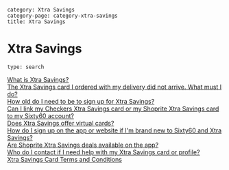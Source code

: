 ```meta-category
category: Xtra Savings
category-page: category-xtra-savings
title: Xtra Savings
```
# Xtra Savings

```component
type: search 
```

[What is Xtra Savings?](pages://xtra-savings-what-is-xtra-savings)  
[The Xtra Savings card I ordered with my delivery did not arrive. What must I do?](pages://xtra-savings-the-xtra-savings-card-I-ordered-with-my-delivery-did-not-arrive-what-must-I-do)  
[How old do I need to be to sign up for Xtra Savings?](pages://xtra-savings-how-old-do-I-need-to-be-to-sign-up-for-xtra-savings)  
[Can I link my Checkers Xtra Savings card or my Shoprite Xtra Savings card to my Sixty60 account?](pages://xtra-savings-can-I-link-my-checkers-xtra-savings-card-or-my-shoprite-xtra-savings-car-to-my-sixty60-account)  
[Does Xtra Savings offer virtual cards?](pages://xtra-savings-does-xtra-savings-offer-virtual-cards)  
[How do I sign up on the app or website if I'm brand new to Sixty60 and Xtra Savings?](pages://xtra-savings-how-do-I-sign-up-on-the-app-or-website-if-Im-brand-new-to-sixty60-and-xtra-savings)  
[Are Shoprite Xtra Savings deals available on the app?](pages://xtra-savings-are-shoprite-xtra-savings-deals-available-on-the-app)  
[Who do I contact if I need help with my Xtra Savings card or profile?](pages://xtra-savings-who-do-I-contact-if-I-need-help-with-my-xtra-savings-card-or-profile)  
[Xtra Savings Card Terms and Conditions](pages://xtra-savings-xtra-savings-card-terms-and-conditions)  

